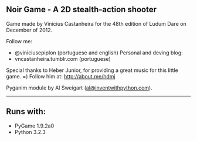 ﻿Noir Game - A 2D stealth-action shooter
--------

Game made by Vinícius Castanheira for
the 48th edition of Ludum Dare on December of 2012.

Follow me:
- @viniciusepiplon (portuguese and english)
Personal and deving blog:
- vncastanheira.tumblr.com (portuguese)

Special thanks to Heber Junior, for providing 
a great music for this little game. =)
Follow him at: http://about.me/hdmj

Pyganim module by Al Sweigart (al@inventwithpython.com).

--------
Runs with:
--------
- PyGame 1.9.2a0
- Python 3.2.3